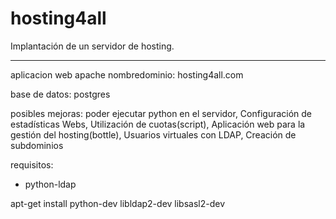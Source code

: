 # hosting4all
Implantación de un servidor de hosting.

------------------------------------------------------
aplicacion web apache
nombredominio: hosting4all.com

base de datos: postgres


posibles mejoras:
poder ejecutar python en el servidor, 
Configuración de estadísticas Webs, 
Utilización de cuotas(script), 
Aplicación web para la gestión del hosting(bottle),
Usuarios virtuales con LDAP, 
Creación de subdominios

requisitos:

- python-ldap

apt-get install python-dev libldap2-dev libsasl2-dev
